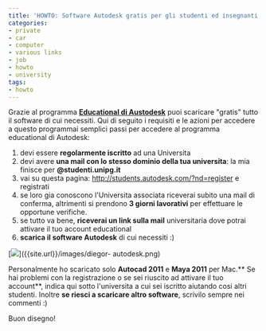 ```yaml
---
title: 'HOWTO: Software Autodesk gratis per gli studenti ed insegnanti'
categories:
- private
- car
- computer
- various links
- job
- howto
- university
tags:
- howto
---
```

Grazie al programma **[Educational di
Austodesk](http://students.autodesk.com/)** puoi scaricare "gratis" tutto il
software di cui necessiti. Qui di seguito i requisiti e le azioni per accedere
a questo programmai semplici passi per accedere al programma educational di
Autodesk:

  1. devi essere **regolarmente iscritto** ad una Universita
  2. devi avere **una mail con lo stesso dominio della tua universita**: la mia finisce per **@studenti.unipg.it**
  3. vai su questa pagina: <http://students.autodesk.com/?nd=register> e registrati
  4. se loro gia conoscono l'Universita associata riceverai subito una mail di conferma, altrimenti si prendono **3 giorni lavorativi** per effettuare le opportune verifiche.
  5. se tutto va bene, **riceverai un link sulla mail** universitaria dove potrai attivare il tuo account educational
  6. **scarica il software Autodesk** di cui necessiti :)
  

[![]({{site.url}}/images/diegor-autodesk.png)]({{site.url}}/images/diegor-
autodesk.png)

  
Personalmente ho scaricato solo **Autocad 2011** e **Maya 2011** per Mac.** Se
hai problemi con la registrazione o se sei riuscito ad attivare il tuo
account**, indica qui sotto l'universita a cui sei iscritto aiutando cosi
altri studenti. Inoltre **se riesci a scaricare altro software**, scrivilo
sempre nei commenti :)

Buon disegno!

